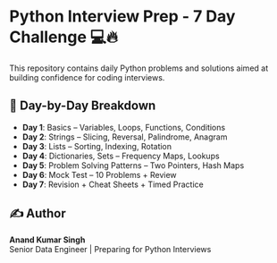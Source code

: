 # Python Interview Prep - 7 Day Challenge 💻🔥

This repository contains daily Python problems and solutions aimed at building confidence for coding interviews.

## 📅 Day-by-Day Breakdown

- **Day 1**: Basics – Variables, Loops, Functions, Conditions
- **Day 2**: Strings – Slicing, Reversal, Palindrome, Anagram
- **Day 3**: Lists – Sorting, Indexing, Rotation
- **Day 4**: Dictionaries, Sets – Frequency Maps, Lookups
- **Day 5**: Problem Solving Patterns – Two Pointers, Hash Maps
- **Day 6**: Mock Test – 10 Problems + Review
- **Day 7**: Revision + Cheat Sheets + Timed Practice

## ✍️ Author

**Anand Kumar Singh**  
Senior Data Engineer | Preparing for Python Interviews